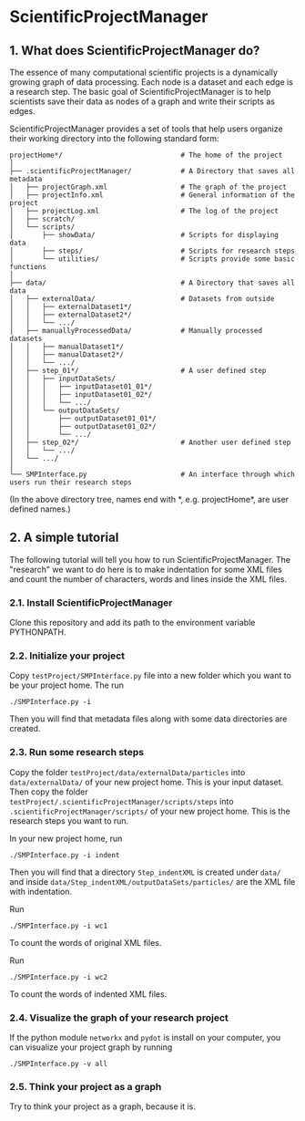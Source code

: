 # ScientificProjectManager

## 1. What does ScientificProjectManager do?
The essence of many computational scientific projects is a dynamically growing graph of data processing. Each node is a dataset and each edge is a research step. The basic goal of ScientificProjectManager is to help scientists save their data as nodes of a graph and write their scripts as edges.

ScientificProjectManager provides a set of tools that help users organize their working directory into the following standard form:

```
projectHome*/                             # The home of the project
│
├── .scientificProjectManager/            # A Directory that saves all metadata
│   ├── projectGraph.xml                  # The graph of the project
│   ├── projectInfo.xml                   # General information of the project
│   ├── projectLog.xml                    # The log of the project
│   ├── scratch/
│   └── scripts/
│       ├── showData/                     # Scripts for displaying data
│       ├── steps/                        # Scripts for research steps
│       └── utilities/                    # Scripts provide some basic functions
│
├── data/                                 # A Directory that saves all data
│   ├── externalData/                     # Datasets from outside 
│   │   ├── externalDataset1*/
│   │   ├── externalDataset2*/
│   │   └── .../
│   ├── manuallyProcessedData/            # Manually processed datasets
│   │   ├── manualDataset1*/
│   │   ├── manualDataset2*/
│   │   └── .../
│   ├── step_01*/                         # A user defined step
│   │   ├── inputDataSets/
│   │   │   ├── inputDataset01_01*/
│   │   │   ├── inputDataset01_02*/
│   │   │   └── .../
│   │   └── outputDataSets/
│   │       ├── outputDataset01_01*/
│   │       ├── outputDataset01_02*/
│   │       └── .../
│   ├── step_02*/                         # Another user defined step
│   │   └── .../
│   └── .../
│
└── SMPInterface.py                       # An interface through which users run their research steps 
```
(In the above directory tree, names end with \*, e.g. projectHome\*, are user defined names.)

## 2. A simple tutorial
The following tutorial will tell you how to run ScientificProjectManager. The "research" we want to do here is to make indentation for some XML files and count the number of characters, words and lines inside the XML files.

### 2.1. Install ScientificProjectManager
Clone this repository and add its path to the environment variable PYTHONPATH.

### 2.2. Initialize your project
Copy `testProject/SMPInterface.py` file into a new folder which you want to be your project home. The run
```
./SMPInterface.py -i
```
Then you will find that metadata files along with some data directories are created.

### 2.3. Run some research steps
Copy the folder `testProject/data/externalData/particles` into `data/externalData/` of your new project home. This is your input dataset. Then copy the folder `testProject/.scientificProjectManager/scripts/steps` into `.scientificProjectManager/scripts/` of your new project home. This is the research steps you want to run.

In your new project home, run
```
./SMPInterface.py -i indent
```
Then you will find that a directory `Step_indentXML` is created under `data/` and inside `data/Step_indentXML/outputDataSets/particles/` are the XML file with indentation.

Run
```
./SMPInterface.py -i wc1
```
To count the words of original XML files.

Run
```
./SMPInterface.py -i wc2
```
To count the words of indented XML files.

### 2.4. Visualize the graph of your research project
If the python module `networkx` and `pydot` is install on your computer, you can visualize your project graph by running
```
./SMPInterface.py -v all
```

### 2.5. Think your project as a graph
Try to think your project as a graph, because it is.  
